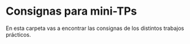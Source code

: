 # Consignas para mini-TPs

En esta carpeta vas a encontrar las consignas de los distintos trabajos prácticos.
